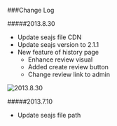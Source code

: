 ###Change Log

#####2013.8.30
* Update seajs file CDN
* Update seajs version to 2.1.1
* New feature of history page
  * Enhance review visual
  * Added create review button 
  * Change review link to admin

![2013.8.30](http://dl.dropboxusercontent.com/u/3430677/2013.8.30.png)

#####2013.7.10
* Update seajs file path
